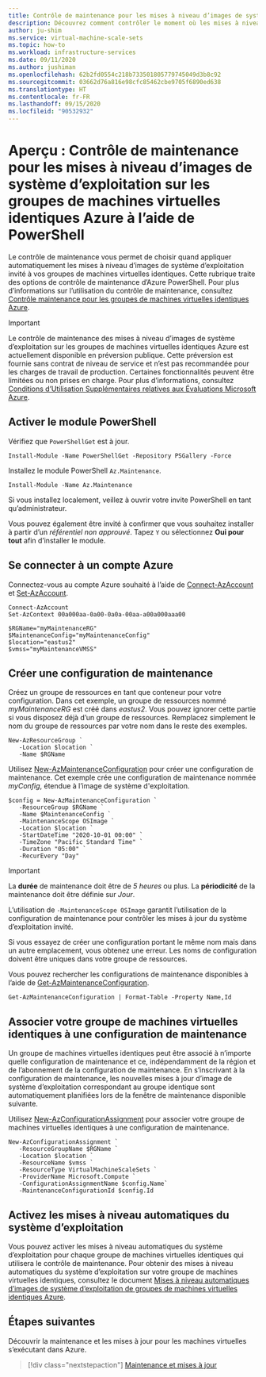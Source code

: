 ```yaml
---
title: Contrôle de maintenance pour les mises à niveau d’images de système d’exploitation sur les groupes de machines virtuelles identiques Azure à l’aide de PowerShell
description: Découvrez comment contrôler le moment où les mises à niveau automatiques des images de système d’exploitation sont déployées sur vos groupes de machines virtuelles identiques Azure à l’aide du contrôle de maintenance et de PowerShell.
author: ju-shim
ms.service: virtual-machine-scale-sets
ms.topic: how-to
ms.workload: infrastructure-services
ms.date: 09/11/2020
ms.author: jushiman
ms.openlocfilehash: 62b2fd0554c218b733501805779745049d3b8c92
ms.sourcegitcommit: 03662d76a816e98cfc85462cbe9705f6890ed638
ms.translationtype: HT
ms.contentlocale: fr-FR
ms.lasthandoff: 09/15/2020
ms.locfileid: "90532932"
---
```

# <a name="preview-maintenance-control-for-os-image-upgrades-on-azure-virtual-machine-scale-sets-using-powershell"></a>Aperçu : Contrôle de maintenance pour les mises à niveau d’images de système d’exploitation sur les groupes de machines virtuelles identiques Azure à l’aide de PowerShell

Le contrôle de maintenance vous permet de choisir quand appliquer automatiquement les mises à niveau d’images de système d’exploitation invité à vos groupes de machines virtuelles identiques. Cette rubrique traite des options de contrôle de maintenance d’Azure PowerShell. Pour plus d’informations sur l’utilisation du contrôle de maintenance, consultez [Contrôle maintenance pour les groupes de machines virtuelles identiques Azure](virtual-machine-scale-sets-maintenance-control.md).

> [!IMPORTANT]
> Le contrôle de maintenance des mises à niveau d’images de système d’exploitation sur les groupes de machines virtuelles identiques Azure est actuellement disponible en préversion publique.
> Cette préversion est fournie sans contrat de niveau de service et n’est pas recommandée pour les charges de travail de production. Certaines fonctionnalités peuvent être limitées ou non prises en charge.
> Pour plus d’informations, consultez [Conditions d’Utilisation Supplémentaires relatives aux Évaluations Microsoft Azure](https://azure.microsoft.com/support/legal/preview-supplemental-terms/).


## <a name="enable-the-powershell-module"></a>Activer le module PowerShell

Vérifiez que `PowerShellGet` est à jour.    

```azurepowershell-interactive  
Install-Module -Name PowerShellGet -Repository PSGallery -Force 
``` 

Installez le module PowerShell `Az.Maintenance`.     

```azurepowershell-interactive  
Install-Module -Name Az.Maintenance
``` 

Si vous installez localement, veillez à ouvrir votre invite PowerShell en tant qu’administrateur.

Vous pouvez également être invité à confirmer que vous souhaitez installer à partir d’un *référentiel non approuvé*. Tapez `Y` ou sélectionnez **Oui pour tout** afin d’installer le module.

## <a name="connect-to-an-azure-account"></a>Se connecter à un compte Azure

Connectez-vous au compte Azure souhaité à l’aide de [Connect-AzAccount](https://docs.microsoft.com/powershell/module/az.accounts/connect-azaccount) et [Set-AzAccount](https://docs.microsoft.com/powershell/module/az.accounts/set-azcontext).

```azurepowershell-interactive
Connect-AzAccount
Set-AzContext 00a000aa-0a00-0a0a-00aa-a00a000aaa00

$RGName="myMaintenanceRG"
$MaintenanceConfig="myMaintenanceConfig"
$location="eastus2"
$vmss="myMaintenanceVMSS"
```

## <a name="create-a-maintenance-configuration"></a>Créer une configuration de maintenance

Créez un groupe de ressources en tant que conteneur pour votre configuration. Dans cet exemple, un groupe de ressources nommé *myMaintenanceRG* est créé dans *eastus2*. Vous pouvez ignorer cette partie si vous disposez déjà d’un groupe de ressources. Remplacez simplement le nom du groupe de ressources par votre nom dans le reste des exemples.

```azurepowershell-interactive
New-AzResourceGroup `
   -Location $location `
   -Name $RGName
```

Utilisez [New-AzMaintenanceConfiguration](/powershell/module/az.maintenance/new-azmaintenanceconfiguration) pour créer une configuration de maintenance. Cet exemple crée une configuration de maintenance nommée *myConfig*, étendue à l’image de système d'exploitation. 

```azurepowershell-interactive
$config = New-AzMaintenanceConfiguration `
   -ResourceGroup $RGName `
   -Name $MaintenanceConfig `
   -MaintenanceScope OSImage `
   -Location $location `
   -StartDateTime "2020-10-01 00:00" `
   -TimeZone "Pacific Standard Time" `
   -Duration "05:00" `
   -RecurEvery "Day"
```

> [!IMPORTANT]
> La **durée** de maintenance doit être de *5 heures* ou plus. La **périodicité** de la maintenance doit être définie sur *Jour*.

L’utilisation de `-MaintenanceScope OSImage` garantit l’utilisation de la configuration de maintenance pour contrôler les mises à jour du système d’exploitation invité.

Si vous essayez de créer une configuration portant le même nom mais dans un autre emplacement, vous obtenez une erreur. Les noms de configuration doivent être uniques dans votre groupe de ressources.

Vous pouvez rechercher les configurations de maintenance disponibles à l’aide de [Get-AzMaintenanceConfiguration](/powershell/module/az.maintenance/get-azmaintenanceconfiguration).

```azurepowershell-interactive
Get-AzMaintenanceConfiguration | Format-Table -Property Name,Id
```

## <a name="associate-your-virtual-machine-scale-set-to-the-maintenance-configuration"></a>Associer votre groupe de machines virtuelles identiques à une configuration de maintenance

Un groupe de machines virtuelles identiques peut être associé à n’importe quelle configuration de maintenance et ce, indépendamment de la région et de l’abonnement de la configuration de maintenance. En s’inscrivant à la configuration de maintenance, les nouvelles mises à jour d’image de système d’exploitation correspondant au groupe identique sont automatiquement planifiées lors de la fenêtre de maintenance disponible suivante.

Utilisez [New-AzConfigurationAssignment](/powershell/module/az.maintenance/new-azconfigurationassignment) pour associer votre groupe de machines virtuelles identiques à une configuration de maintenance.

```azurepowershell-interactive
New-AzConfigurationAssignment `
   -ResourceGroupName $RGName `
   -Location $location `
   -ResourceName $vmss `
   -ResourceType VirtualMachineScaleSets `
   -ProviderName Microsoft.Compute `
   -ConfigurationAssignmentName $config.Name`
   -MaintenanceConfigurationId $config.Id
``` 

## <a name="enable-automatic-os-upgrade"></a>Activez les mises à niveau automatiques du système d’exploitation

Vous pouvez activer les mises à niveau automatiques du système d’exploitation pour chaque groupe de machines virtuelles identiques qui utilisera le contrôle de maintenance. Pour obtenir des mises à niveau automatiques du système d’exploitation sur votre groupe de machines virtuelles identiques, consultez le document [Mises à niveau automatiques d’images de système d’exploitation de groupes de machines virtuelles identiques Azure](../virtual-machine-scale-sets/virtual-machine-scale-sets-automatic-upgrade.md). 


## <a name="next-steps"></a>Étapes suivantes

Découvrir la maintenance et les mises à jour pour les machines virtuelles s’exécutant dans Azure.

> [!div class="nextstepaction"]
> [Maintenance et mises à jour](maintenance-and-updates.md)
